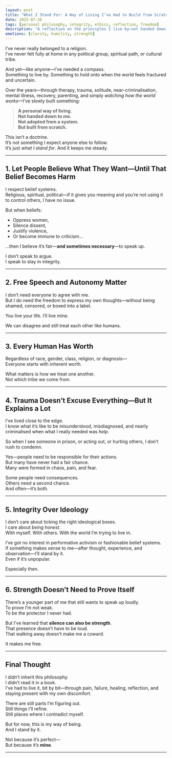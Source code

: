 ```yaml
---
layout: post
title: "What I Stand For: A Way of Living I’ve Had to Build from Scratch"
date: 2025-07-26
tags: [personal philosophy, integrity, ethics, reflection, freedom]
description: "A reflection on the principles I live by—not handed down to me, but slowly formed through experience, pain, and clarity."
emotions: [clarity, humility, strength]
---
```


I’ve never really belonged to a religion.  
I’ve never felt fully at home in any political group, spiritual path, or cultural tribe.

And yet—like anyone—I’ve needed a compass.  
Something to live by. Something to hold onto when the world feels fractured and uncertain.

Over the years—through therapy, trauma, solitude, near-criminalisation, mental illness, recovery, parenting, and simply *watching how the world works*—I’ve slowly built something:

> **A personal way of living.  
Not handed down to me.  
Not adopted from a system.  
But built from scratch.**

This isn’t a doctrine.  
It’s not something I expect anyone else to follow.  
It’s just *what I stand for*. And it keeps me steady.

---

## 1. Let People Believe What They Want—Until That Belief Becomes Harm

I respect belief systems.  
Religious, spiritual, political—if it gives you meaning and you’re not using it to control others, I have no issue.

But when beliefs:
- Oppress women,  
- Silence dissent,  
- Justify violence,  
- Or become immune to criticism…

…then I believe it’s fair—**and sometimes necessary**—to speak up.

I don’t speak to argue.  
I speak to stay in integrity.

---

## 2. Free Speech and Autonomy Matter

I don’t need everyone to agree with me.  
But I do need the freedom to express my own thoughts—without being shamed, censored, or boxed into a label.

You live your life. I’ll live mine.

We can disagree and still treat each other like humans.

---

## 3. Every Human Has Worth

Regardless of race, gender, class, religion, or diagnosis—  
Everyone starts with inherent worth.

What matters is how we treat one another.  
Not which tribe we come from.

---

## 4. Trauma Doesn’t Excuse Everything—But It Explains a Lot

I’ve lived close to the edge.  
I know what it’s like to be misunderstood, misdiagnosed, and nearly criminalised when what I really needed was *help*.

So when I see someone in prison, or acting out, or hurting others, I don’t rush to condemn.

Yes—people need to be responsible for their actions.  
But many have never had a fair chance.  
Many were formed in chaos, pain, and fear.

Some people need consequences.  
Others need a second chance.  
And often—it’s both.

---

## 5. Integrity Over Ideology

I don’t care about ticking the right ideological boxes.  
I care about *being honest*.  
With myself. With others. With the world I’m trying to live in.

I’ve got no interest in performative activism or fashionable belief systems.  
If something makes sense to me—after thought, experience, and observation—I’ll stand by it.  
Even if it’s unpopular.

Especially then.

---

## 6. Strength Doesn’t Need to Prove Itself

There’s a younger part of me that still wants to speak up loudly.  
To prove I’m not weak.  
To be the protector I never had.

But I’ve learned that **silence can also be strength**.  
That presence doesn’t have to be loud.  
That walking away doesn’t make me a coward.

It makes me free.

---

## Final Thought

I didn’t inherit this philosophy.  
I didn’t read it in a book.  
I’ve had to live it, bit by bit—through pain, failure, healing, reflection, and staying present with my own discomfort.

There are still parts I’m figuring out.  
Still things I’ll refine.  
Still places where I contradict myself.

But for now, this is my way of being.  
And I stand by it.

Not because it’s perfect—  
But because it’s **mine**.


---
